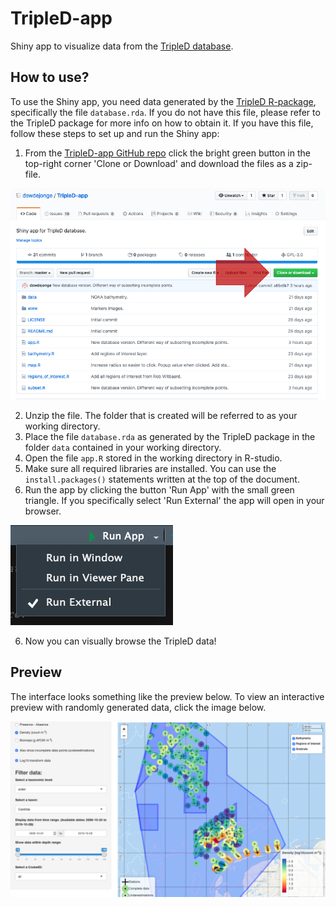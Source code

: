 # TripleD-app
Shiny app to visualize data from the [TripleD database](https://www.github.com/dswdejonge/TripleD).

## How to use?
To use the Shiny app, you need data generated by the [TripleD R-package](https://www.github.com/dswdejonge/TripleD), specifically the file `database.rda`. If you do not have this file, please refer to the TripleD package for  more info on how to obtain it. If you have this file, follow these steps to set up and run the Shiny app:
1. From the [TripleD-app GitHub repo](https://www.github.com/dswdejonge/TripleD-app) click the bright green button in the top-right corner 'Clone or Download' and download the files as a zip-file.  

![download zip](https://raw.githubusercontent.com/dswdejonge/TripleD-app/master/www/zip.png)

2. Unzip the file. The folder that is created will be referred to as your working directory.
3. Place the file `database.rda` as generated by the TripleD package in the folder `data` contained in your working directory.
4. Open the file `app.R` stored in the working directory in R-studio.  
5. Make sure all required libraries are installed. You can use the `install.packages()` statements written at the top of the document.  
6. Run the app by clicking the button 'Run App' with the small green triangle. If you specifically select 'Run External' the app will open in your browser.   

![run app button](https://raw.githubusercontent.com/dswdejonge/TripleD-app/master/www/run-app.png)

6. Now you can visually browse the TripleD data!

## Preview
The interface looks something like the preview below. To view an interactive preview with randomly generated data, click the image below.  

<a href="https://dswdejonge.shinyapps.io/app_tripled/" target="_blank"><img src="https://raw.githubusercontent.com/dswdejonge/TripleD-app/master/www/preview.png"></a>
